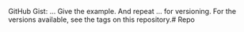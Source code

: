  GitHub Gist: ... Give the example. And repeat ... for versioning. For the versions available, see the tags on this repository.# Repo
